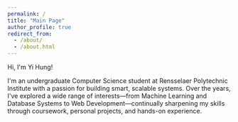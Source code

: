 ```yaml
---
permalink: /
title: "Main Page"
author_profile: true
redirect_from: 
  - /about/
  - /about.html
---
```


Hi, I'm Yi Hung!

I'm an undergraduate Computer Science student at Rensselaer Polytechnic Institute with a passion for building smart, scalable systems. Over the years, I've explored a wide range of interests—from Machine Learning and Database Systems to Web Development—continually sharpening my skills through coursework, personal projects, and hands-on experience.

<!--- ![After the Rain Image](images/after-the-rain.png "After the rain") --->
